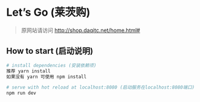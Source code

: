 # Let’s Go (莱茨购)
>原网站请访问 http://shop.daqitc.net/home.html#

## How to start (启动说明)

``` bash
# install dependencies (安装依赖项)
推荐 yarn install
如果没有 yarn 可使用 npm install

# serve with hot reload at localhost:8080 (启动服务在localhost:8080端口)
npm run dev
```